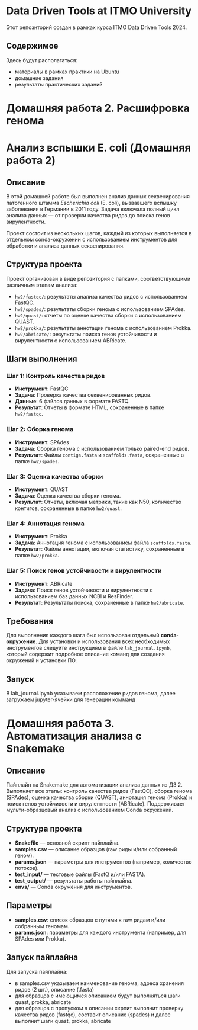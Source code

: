 # Data Driven Tools at ITMO University

Этот репозиторий создан в рамках курса ITMO Data Driven Tools 2024.

## Содержимое

Здесь будут располагаться:
- материалы в рамках практики на Ubuntu
- домашние задания
- результаты практических заданий

# Домашняя работа 2. Расшифровка генома
# Анализ вспышки E. coli (Домашняя работа 2)

## Описание
В этой домашней работе был выполнен анализ данных секвенирования патогенного штамма *Escherichia coli* (E. coli), вызвавшего вспышку заболевания в Германии в 2011 году. Задача включала полный цикл анализа данных — от проверки качества ридов до поиска генов вирулентности.

Проект состоит из нескольких шагов, каждый из которых выполняется в отдельном conda-окружении с использованием инструментов для обработки и анализа данных секвенирования.

## Структура проекта
Проект организован в виде репозитория с папками, соответствующими различным этапам анализа:

- `hw2/fastqc/`: результаты анализа качества ридов с использованием FastQC.
- `hw2/spades/`: результаты сборки генома с использованием SPAdes.
- `hw2/quast/`: отчеты по оценке качества сборки с использованием QUAST.
- `hw2/prokka/`: результаты аннотации генома с использованием Prokka.
- `hw2/abricate/`: результаты поиска генов устойчивости и вирулентности с использованием ABRicate.

## Шаги выполнения

### Шаг 1: Контроль качества ридов
- **Инструмент**: FastQC
- **Задача**: Проверка качества секвенированных ридов.
- **Данные**: 6 файлов данных в формате FASTQ.
- **Результат**: Отчеты в формате HTML, сохраненные в папке `hw2/fastqc`.

### Шаг 2: Сборка генома
- **Инструмент**: SPAdes
- **Задача**: Сборка генома с использованием только paired-end ридов.
- **Результат**: Файлы `contigs.fasta` и `scaffolds.fasta`, сохраненные в папке `hw2/spades`.

### Шаг 3: Оценка качества сборки
- **Инструмент**: QUAST
- **Задача**: Оценка качества сборки генома.
- **Результат**: Отчеты, включая метрики, такие как N50, количество контигов, сохраненные в папке `hw2/quast`.

### Шаг 4: Аннотация генома
- **Инструмент**: Prokka
- **Задача**: Аннотация генома с использованием файла `scaffolds.fasta`.
- **Результат**: Файлы аннотации, включая статистику, сохраненные в папке `hw2/prokka`.

### Шаг 5: Поиск генов устойчивости и вирулентности
- **Инструмент**: ABRicate
- **Задача**: Поиск генов устойчивости и вирулентности с использованием баз данных NCBI и ResFinder.
- **Результат**: Результаты поиска, сохраненные в папке `hw2/abricate`.

## Требования
Для выполнения каждого шага был использован отдельный **conda-окружение**. Для установки и использования всех необходимых инструментов следуйте инструкциям в файле `lab_journal.ipynb`, который содержит подробное описание команд для создания окружений и установки ПО.

## Запуск
В lab_journal.ipynb указываем расположение ридов генома, далее загружаем jupyter-ячейки для генерации комманд

# Домашняя работа 3. Автоматизация анализа с Snakemake

## Описание
Пайплайн на Snakemake для автоматизации анализа данных из ДЗ 2. Выполняет все этапы: контроль качества ридов (FastQC), сборка генома (SPAdes), оценка качества сборки (QUAST), аннотация генома (Prokka) и поиск генов устойчивости и вирулентности (ABRicate). Поддерживает мульти-образцовый анализ с использованием Conda окружений.

## Структура проекта
- **Snakefile** — основной скрипт пайплайна.
- **samples.csv** — описание образцов (raw риды и/или собранный геном).
- **params.json** — параметры для инструментов (например, количество потоков).
- **test_input/** — тестовые файлы (FastQ и/или FASTA).
- **test_output/** — результаты работы пайплайна.
- **envs/** — Conda окружения для инструментов.

## Параметры
- **samples.csv**: список образцов с путями к raw ридам и/или собранным геномам.
- **params.json**: параметры для каждого инструмента (например, для SPAdes или Prokka).

## Запуск пайплайна
Для запуска пайплайна:
- в samples.csv указываем наименование генома, адреса хранения ридов (2 шт.), описание (.fasta)
- для образцов с имеющимся описанием будут выполняться шаги quast, prokka, abricate
- для образцов с пропуском в описании скрпит выполнит проверку качества ридов (fastqc), составит описание (spades) и далее выполнит шаги quast, prokka, abricate

